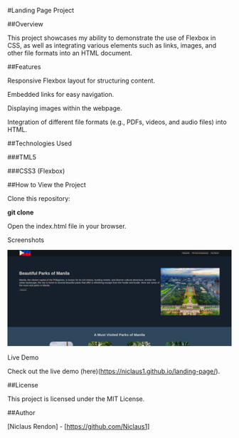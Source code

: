 #Landing Page Project

##Overview

This project showcases my ability to demonstrate the use of Flexbox in CSS, as well as integrating various elements such as links, images, and other file formats into an HTML document.

##Features

Responsive Flexbox layout for structuring content.

Embedded links for easy navigation.

Displaying images within the webpage.

Integration of different file formats (e.g., PDFs, videos, and audio files) into HTML.

##Technologies Used

###TML5

###CSS3 (Flexbox)

##How to View the Project

Clone this repository:

**git clone <repository-url>**

Open the index.html file in your browser.

Screenshots

![website-screenshot](./img/landing-page-screenshot.png)

Live Demo

Check out the live demo (here)(https://niclaus1.github.io/landing-page/).

##License

This project is licensed under the MIT License.

##Author

[Niclaus Rendon] - [https://github.com/Niclaus1]